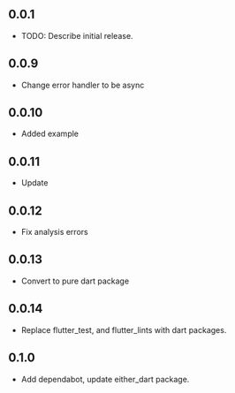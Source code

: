 ## 0.0.1

* TODO: Describe initial release.


## 0.0.9
* Change error handler to be async


## 0.0.10
* Added example

## 0.0.11
* Update 


## 0.0.12
* Fix analysis errors

## 0.0.13
* Convert to pure dart package

## 0.0.14
* Replace flutter_test, and flutter_lints with dart packages.


## 0.1.0
* Add dependabot, update either_dart package.